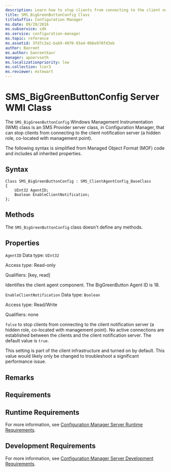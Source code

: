 ```yaml
---
description: Learn how to stop clients from connecting to the client notification server with SMS_BigGreenButtonConfig.
title: SMS_BigGreenButtonConfig Class
titleSuffix: Configuration Manager
ms.date: 09/20/2016
ms.subservice: sdk
ms.service: configuration-manager
ms.topic: reference
ms.assetid: 3fd7c3a1-bab9-4970-93a4-0b6e978fd3eb
author: Banreet
ms.author: banreetkaur
manager: apoorvseth
ms.localizationpriority: low
ms.collection: tier3
ms.reviewer: mstewart
---
```

# SMS_BigGreenButtonConfig Server WMI Class
The `SMS_BigGreenButtonConfig` Windows Management Instrumentation (WMI) class is an SMS Provider server class, in Configuration Manager, that can stop clients from connecting to the client notification server (a hidden role, co-located with management point).

 The following syntax is simplified from Managed Object Format (MOF) code and includes all inherited properties.

## Syntax

```
Class SMS_BigGreenButtonConfig : SMS_ClientAgentConfig_BaseClass
{
    UInt32 AgentID;
    Boolean EnableClientNotification;
};
```

## Methods
 The `SMS_BigGreenButtonConfig` class doesn't define any methods.

## Properties
 `AgentID`
 Data type: `UInt32`

 Access type: Read-only

 Qualifiers: [key, read]

 Identifies the client agent component. The BigGreenButton Agent ID is 18.

 `EnableClientNotification`
 Data type: `Boolean`

 Access type: Read/Write

 Qualifiers: none

 `false` to stop clients from connecting to the client notification server (a hidden role, co-located with management point). No active connections are established between the clients and the client notification server. The default value is `true`.

 This setting is part of the client infrastructure and turned on by default. This value would likely only be changed to troubleshoot a significant performance issue.

## Remarks

## Requirements

## Runtime Requirements
 For more information, see [Configuration Manager Server Runtime Requirements](../../../../../develop/core/reqs/server-runtime-requirements.md).

## Development Requirements
 For more information, see [Configuration Manager Server Development Requirements](../../../../../develop/core/reqs/server-development-requirements.md).
